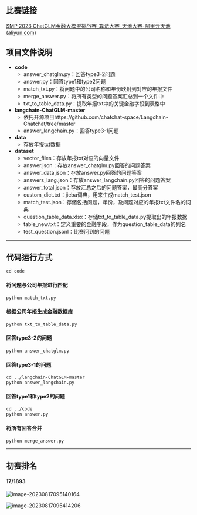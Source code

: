 ## 比赛链接
[SMP 2023 ChatGLM金融大模型挑战赛_算法大赛_天池大赛-阿里云天池 (aliyun.com)](https://tianchi.aliyun.com/competition/entrance/532126/introduction)

## 项目文件说明

- **code**
  - answer_chatglm.py：回答type3-2问题
  - answer.py：回答type1和type2问题
  - match_txt.py：将问题中的公司名称和年份映射到对应的年报文件
  - merge_answer.py：将所有类型的问题答案汇总到一个文件中
  - txt_to_table_data.py：提取年报txt中的关键金融字段到表格中
- **langchain-ChatGLM-master**
  - 依托开源项目https://github.com/chatchat-space/Langchain-Chatchat/tree/master
  - answer_langchain.py：回答type3-1问题
- **data**
  - 存放年报txt数据
- **dataset**
  - vector_files：存放年报txt对应的向量文件
  - answer.json：存放answer_chatglm.py回答的问题答案
  - answer_data.json：存放answer.py回答的问题答案
  - answers_lang.json：存放answer_langchain.py回答的问题答案
  - answer_total.json：存放汇总之后的问题答案，最高分答案
  - custom_dict.txt：jieba词典，用来生成match_test.json
  - match_test.json：存储包括问题，年份，及问题对应的年报txt文件名的词典
  - question_table_data.xlsx：存储txt_to_table_data.py提取出的年报数据
  - table_new.txt：定义重要的金融字段，作为question_table_data的列名
  - test_question.jsonl：比赛问到的问题

---

## 代码运行方式

```shell
cd code
```

#### 将问题与公司年报进行匹配
```shell
python match_txt.py
```

#### 根据公司年报生成金融数据库
```shell
python txt_to_table_data.py
```

#### 回答type3-2的问题
```shell
python answer_chatglm.py
```

#### 回答type3-1的问题

```shell
cd ../langchain-ChatGLM-master
python answer_langchain.py
```

#### 回答type1和type2的问题

```shell
cd ../code
python answer.py
```

#### 将所有回答合并

```shell
python merge_answer.py
```

---

## 初赛排名

#### 17/1893

![image-20230817095140164](https://fastly.jsdelivr.net/gh/LZH20001220/pics/img/202308170959720.png)


![image-20230817095414206](https://fastly.jsdelivr.net/gh/LZH20001220/pics/img/202308171000902.png)
